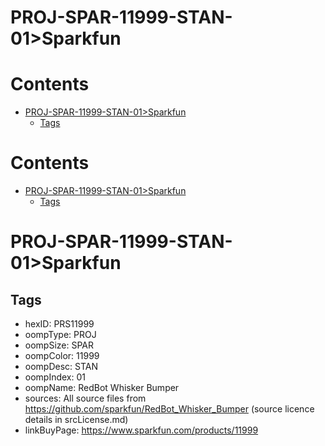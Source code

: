 
PROJ-SPAR-11999-STAN-01>Sparkfun
================================

Contents
========

* [PROJ-SPAR-11999-STAN-01>Sparkfun](#proj-spar-11999-stan-01sparkfun)
	* [Tags](#tags)

Contents
========

* [PROJ-SPAR-11999-STAN-01>Sparkfun](#proj-spar-11999-stan-01sparkfun)
	* [Tags](#tags)

# PROJ-SPAR-11999-STAN-01>Sparkfun

## Tags

- hexID: PRS11999
- oompType: PROJ
- oompSize: SPAR
- oompColor: 11999
- oompDesc: STAN
- oompIndex: 01
- oompName: RedBot Whisker Bumper
- sources: All source files from https://github.com/sparkfun/RedBot_Whisker_Bumper (source licence details in srcLicense.md)
- linkBuyPage: https://www.sparkfun.com/products/11999
